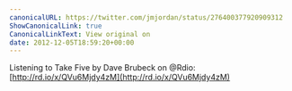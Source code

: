 ```yaml
---
canonicalURL: https://twitter.com/jmjordan/status/276400377920909312
ShowCanonicalLink: true
CanonicalLinkText: View original on
date: 2012-12-05T18:59:20+00:00
---
```

Listening to Take Five by Dave Brubeck on @Rdio: [http://rd.io/x/QVu6Mjdy4zM](http://rd.io/x/QVu6Mjdy4zM)